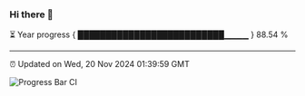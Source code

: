 ### Hi there 👋

⏳ Year progress { ██████████████████████████▁▁▁▁ } 88.54 %

---

⏰ Updated on Wed, 20 Nov 2024 01:39:59 GMT

![Progress Bar CI](https://github.com/liununu/liununu/workflows/Progress%20Bar%20CI/badge.svg)
